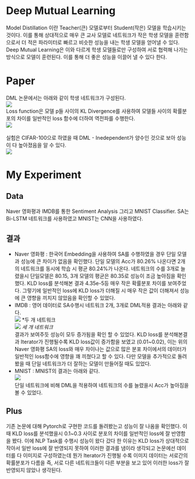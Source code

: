 # Deep Mutual Learning
Model Distillation 이란 Teacher(큰) 모델로부터 Student(작은) 모델을 학습시키는 것이다. 이를 통해 상대적으로 매우 큰 교사 모델로 네트워크가 작은 학생 모델을 훈련함으로서 더 적은 파라미터로 빠르고 비슷한 성능을 내는 학생 모델을 얻어낼 수 있다. Deep Mutual Learning은 이와 다르게 학생 모델들로만 구성하여 서로 협력해 나가는 방식으로 모델이 훈련된다. 이를 통해 더 좋은 성능을 이끌어 낼 수 있다 한다. 
# Paper
DML 논문에서는 아래와 같이 학생 네트워크가 구성된다. <br>
<img src = https://user-images.githubusercontent.com/55969260/72857528-357f0580-3d01-11ea-9732-e2132c8261e4.png> <br>
Loss function은 모델 p들 사이의 KL Divergence를 사용하여 모델들 사이의 확률분포의 차이를 일반적인 loss 함수에 더하여 역전파를 수행한다. <br>
<img src = https://user-images.githubusercontent.com/55969260/72857719-d79eed80-3d01-11ea-82cc-a07031425818.png> <br>
<br>
실험은 CIFAR-100으로 하였을 때 DML - Inedependent가 양수인 것으로 보아 성능이 다 높아졌음을 알 수 있다. <br>
<img src = https://user-images.githubusercontent.com/55969260/72857859-38c6c100-3d02-11ea-91af-203d0dec0f79.png><br>
# My Experiment
## Data
Naver 영화평과 IMDB를 통한 Sentiment Analysis 그리고 MNIST Classifier. SA는 Bi-LSTM 네트워크를 사용하였고 MNIST는 CNN을 사용하였다. 
## 결과
- Naver 영화평 : 한국어 Embedding을 사용하여 SA를 수행하였을 경우 단일 모델과 성능에 큰 차이가 없음을 확인했다. 단일 모델의 Acc가 80.26% 나온다면 2개의 네트워크를 동시에 학습 시 평균 80.24%가 나온다. 네트워크의 수를 3개로 늘렸을시 단일모델은 80.15, 3개 모델의 평균은 80.35로 성능이 조금 높아짐을 확인했다. KLD loss를 분석해본 결과 4.35e-5등 매우 작은 확률분포 차이를 보여주었다. 그렇기에 일반적인 loss에 KLD loss가 더해질 시 매우 작은 값이 더해져서 성능에 큰 영향을 끼치지 않았음을 확인할 수 있었다. 
- IMDB : 영어 데이터로 SA수행시 네트워크 2개, 3개로 DML적용 결과는 아래와 같다. <br>
<img src = https://user-images.githubusercontent.com/55969260/72858404-09b14f00-3d04-11ea-9a67-6d6a489625e9.png> *두 개 네트워크<br>
<img src = https://user-images.githubusercontent.com/55969260/72858420-1cc41f00-3d04-11ea-9ed7-cc34f1825955.png> *세 개 네트워크<br>*
결과가 보여주듯 성능이 모두 증가됨을 확인 할 수 있었다. KLD loss를 분석해본결과 Iterator가 진행될수록 KLD loss값이 증가함을 보였고 (0.01~0.02), 이는 위의 Naver 영화평 SA의 loss와 매우 차이나는 값으로 많은 분포 차이에서의 데이터가 일반적인 loss함수에 영향을 꽤 끼쳤다고 할 수 있다. 다만 모델을 추가적으로 돌려봤을 때 단일 네트워크가 더 잘하는 모델이 만들어질 때도 있었다. 
- MNIST : MNIST의 결과는 아래와 같다. <br>
<img src =https://user-images.githubusercontent.com/55969260/72858718-0f5b6480-3d05-11ea-8096-494231c8c848.png> <br>
단일 네트워크에 비해 DML을 적용하여 네트워크의 수를 늘렸을시 Acc가 높아짐을 볼 수 있었다. 
## Plus
기존 논문에 대해 Pytorch로 구현한 코드를 돌려봤는고 성능이 잘 나옴을 확인했다. 이때 KLD loss를 분석했을시 0.1~0.3 사이로 분포의 차이를 일반적인 loss에 잘 반영함을 봤다. 이에 NLP Task를 수행시 성능이 왔다 갔다 한 이유는 KLD loss가 상대적으로 작아서 일반 loss에 잘 반영되지 못하여 이러한 결과를 냄이라 생각되고 논문에선 데이터를 다 이미지로 구성하였는데 뭔가 Iterator가 진행될 수록 이미지 데이터는 서로간의 확률분포가 다름을 즉, 서로 다른 네트워크들이 다른 부분을 보고 있어 이러한 loss가 잘 반영되지 않았나 생각된다.  
